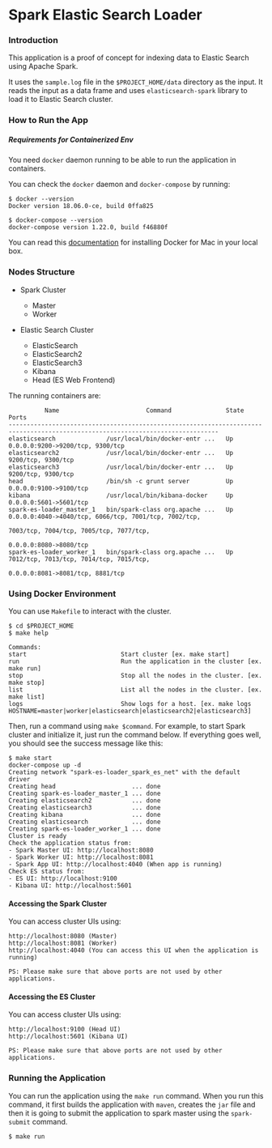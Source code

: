 Spark Elastic Search Loader
===========================

### Introduction

This application is a proof of concept for indexing data to Elastic Search using Apache Spark. 

It uses the `sample.log` file in the `$PROJECT_HOME/data` directory as the input. It reads the 
input as a data frame and uses `elasticsearch-spark` library to load it to Elastic Search cluster.

### How to Run the App

##### Requirements for Containerized Env
You need `docker` daemon running to be able to run the application in containers.

You can check the `docker` daemon and `docker-compose` by running:

    $ docker --version
    Docker version 18.06.0-ce, build 0ffa825

    $ docker-compose --version
    docker-compose version 1.22.0, build f46880f

You can read this [documentation](https://docs.docker.com/docker-for-mac/install/) for installing Docker for Mac in your local box.


### Nodes Structure

- Spark Cluster
    * Master
    * Worker
    
- Elastic Search Cluster
    * ElasticSearch
    * ElasticSearch2
    * ElasticSearch3
    * Kibana
    * Head (ES Web Frontend)
    

The running containers are:

              Name                        Command               State                              Ports
    --------------------------------------------------------------------------------------------------------------------------------
    elasticsearch              /usr/local/bin/docker-entr ...   Up      0.0.0.0:9200->9200/tcp, 9300/tcp
    elasticsearch2             /usr/local/bin/docker-entr ...   Up      9200/tcp, 9300/tcp
    elasticsearch3             /usr/local/bin/docker-entr ...   Up      9200/tcp, 9300/tcp
    head                       /bin/sh -c grunt server          Up      0.0.0.0:9100->9100/tcp
    kibana                     /usr/local/bin/kibana-docker     Up      0.0.0.0:5601->5601/tcp
    spark-es-loader_master_1   bin/spark-class org.apache ...   Up      0.0.0.0:4040->4040/tcp, 6066/tcp, 7001/tcp, 7002/tcp,
                                                                        7003/tcp, 7004/tcp, 7005/tcp, 7077/tcp,
                                                                        0.0.0.0:8080->8080/tcp
    spark-es-loader_worker_1   bin/spark-class org.apache ...   Up      7012/tcp, 7013/tcp, 7014/tcp, 7015/tcp,
                                                                        0.0.0.0:8081->8081/tcp, 8881/tcp

### Using Docker Environment

You can use `Makefile` to interact with the cluster.

    $ cd $PROJECT_HOME
    $ make help

    Commands:
    start                          Start cluster [ex. make start]
    run                            Run the application in the cluster [ex. make run]
    stop                           Stop all the nodes in the cluster. [ex. make stop]
    list                           List all the nodes in the cluster. [ex. make list]
    logs                           Show logs for a host. [ex. make logs 
    HOSTNAME=master|worker|elasticsearch|elasticsearch2|elasticsearch3]


Then, run a command using `make $command`. For example, to start Spark cluster and initialize it,
just run the command below. If everything goes well, you should see the success message like this:

    $ make start
    docker-compose up -d
    Creating network "spark-es-loader_spark_es_net" with the default driver
    Creating head                     ... done
    Creating spark-es-loader_master_1 ... done
    Creating elasticsearch2           ... done
    Creating elasticsearch3           ... done
    Creating kibana                   ... done
    Creating elasticsearch            ... done
    Creating spark-es-loader_worker_1 ... done
    Cluster is ready
    Check the application status from:
    - Spark Master UI: http://localhost:8080
    - Spark Worker UI: http://localhost:8081
    - Spark App UI: http://localhost:4040 (When app is running)
    Check ES status from:
    - ES UI: http://localhost:9100
    - Kibana UI: http://localhost:5601


#### Accessing the Spark Cluster

You can access cluster UIs using:

    http://localhost:8080 (Master)
    http://localhost:8081 (Worker)
    http://localhost:4040 (You can access this UI when the application is running)

    PS: Please make sure that above ports are not used by other applications.

#### Accessing the ES Cluster

You can access cluster UIs using:

    http://localhost:9100 (Head UI)
    http://localhost:5601 (Kibana UI)

    PS: Please make sure that above ports are not used by other applications.

### Running the Application 

You can run the application using the `make run` command. When you run this command, it first 
builds the application with `maven`, creates the `jar` file and then it is going to submit the 
application to spark master using the `spark-submit` command.

    $ make run
